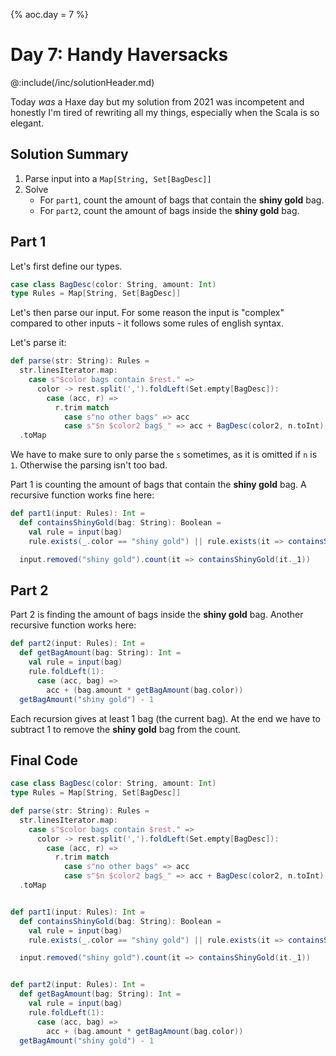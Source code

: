 {%
aoc.day = 7
%}

# Day 7: Handy Haversacks

@:include(/inc/solutionHeader.md)

Today _was_ a Haxe day but my solution from 2021 was incompetent and honestly I'm tired of rewriting all my things, especially
when the Scala is so elegant. 


## Solution Summary

1. Parse input into a `Map[String, Set[BagDesc]]`
2. Solve
    * For `part1`, count the amount of bags that contain the **shiny gold** bag.
    * For `part2`, count the amount of bags inside the **shiny gold** bag.

## Part 1

Let's first define our types.

```scala 3
case class BagDesc(color: String, amount: Int)
type Rules = Map[String, Set[BagDesc]]
```

Let's then parse our input. For some reason the input is "complex" compared to other inputs - it follows
some rules of english syntax.

Let's parse it:

```scala 3
def parse(str: String): Rules =
  str.linesIterator.map:
    case s"$color bags contain $rest." =>
      color -> rest.split(',').foldLeft(Set.empty[BagDesc]):
        case (acc, r) =>
          r.trim match
            case s"no other bags" => acc
            case s"$n $color2 bag$_" => acc + BagDesc(color2, n.toInt)
  .toMap
```

We have to make sure to only parse the `s` sometimes, as it is omitted if `n` is `1`. Otherwise the parsing
isn't too bad.

Part 1 is counting the amount of bags that contain the **shiny gold** bag. A recursive function works fine here:

```scala 3
def part1(input: Rules): Int =
  def containsShinyGold(bag: String): Boolean =
    val rule = input(bag)
    rule.exists(_.color == "shiny gold") || rule.exists(it => containsShinyGold(it.color))

  input.removed("shiny gold").count(it => containsShinyGold(it._1))
```

## Part 2

Part 2 is finding the amount of bags inside the **shiny gold** bag. Another recursive function works here:

```scala 3
def part2(input: Rules): Int =
  def getBagAmount(bag: String): Int =
    val rule = input(bag)
    rule.foldLeft(1):
      case (acc, bag) =>
        acc + (bag.amount * getBagAmount(bag.color))
  getBagAmount("shiny gold") - 1
```

Each recursion gives at least 1 bag (the current bag). At the end we have to subtract 1 to remove the **shiny gold** bag
from the count.

## Final Code

```scala 3
case class BagDesc(color: String, amount: Int)
type Rules = Map[String, Set[BagDesc]]

def parse(str: String): Rules =
  str.linesIterator.map:
    case s"$color bags contain $rest." =>
      color -> rest.split(',').foldLeft(Set.empty[BagDesc]):
        case (acc, r) =>
          r.trim match
            case s"no other bags" => acc
            case s"$n $color2 bag$_" => acc + BagDesc(color2, n.toInt)
  .toMap


def part1(input: Rules): Int =
  def containsShinyGold(bag: String): Boolean =
    val rule = input(bag)
    rule.exists(_.color == "shiny gold") || rule.exists(it => containsShinyGold(it.color))

  input.removed("shiny gold").count(it => containsShinyGold(it._1))


def part2(input: Rules): Int =
  def getBagAmount(bag: String): Int =
    val rule = input(bag)
    rule.foldLeft(1):
      case (acc, bag) =>
        acc + (bag.amount * getBagAmount(bag.color))
  getBagAmount("shiny gold") - 1
```
